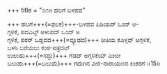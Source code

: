 +++
title = "೦೧೫ ಹಲಗೆ ಬಳಪವ"

+++
ಹಲಗೆ+++(=ಫಲಕ)+++-ಬಳಪವ ಪಿಡಿಯದ್ ಒಂದ್ ಅ-  
ಗ್ಗಳಿಕೆ, ಪದವಿಟ್ಟ್ ಅಳುಪದ್ ಒಂದ್ ಅ  
ಗ್ಗಳಿಕೆ, ಪರರ್ ಒಡ್ಡವದ+++(=ವ್ಯೂಢದ)+++ ರೀತಿಯ ಕೊಳ್ಳದ್ ಅಗ್ಗಳಿಕೆ,  
ಬಳಸಿ ಬರೆಯಲು ಕಂಠ-ಪತ್ರದವ್  
ಉಲುಹು+++(=ಸದ್ದು)+++ ಗೆಡದ್ ಅಗ್ಗಳಿಕೆಯ್ ಎಂಬೀ  
ಬಲುಹು+++(=ಬಲುಮೆ)+++ ಗದುಗಿನ ವೀರ-ನಾರಾಯಣನ ಕಿಂಕರಗೆ     ॥15॥